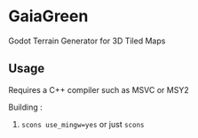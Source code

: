 # GaiaGreen

Godot Terrain Generator for 3D Tiled Maps

## Usage

Requires a C++ compiler such as MSVC or MSY2

Building :

1. `scons use_mingw=yes` or just `scons`
